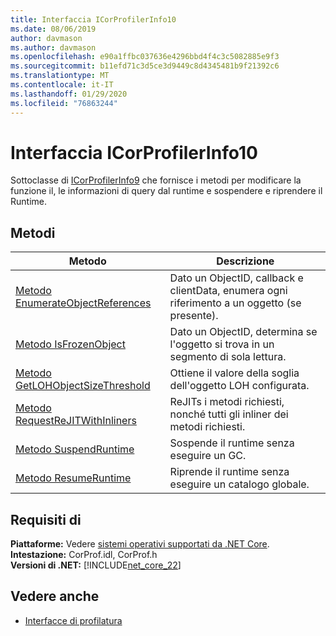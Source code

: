 ```yaml
---
title: Interfaccia ICorProfilerInfo10
ms.date: 08/06/2019
author: davmason
ms.author: davmason
ms.openlocfilehash: e90a1ffbc037636e4296bbd4f4c3c5082885e9f3
ms.sourcegitcommit: b11efd71c3d5ce3d9449c8d4345481b9f21392c6
ms.translationtype: MT
ms.contentlocale: it-IT
ms.lasthandoff: 01/29/2020
ms.locfileid: "76863244"
---
```

# <a name="icorprofilerinfo10-interface"></a>Interfaccia ICorProfilerInfo10

Sottoclasse di [ICorProfilerInfo9](icorprofilerinfo9-interface.md) che fornisce i metodi per modificare la funzione il, le informazioni di query dal runtime e sospendere e riprendere il Runtime.

## <a name="methods"></a>Metodi  

| Metodo|Descrizione|  
| ------------|-----------------|  
|[Metodo EnumerateObjectReferences](icorprofilerinfo10-enumerateobjectreferences-method.md)|Dato un ObjectID, callback e clientData, enumera ogni riferimento a un oggetto (se presente). |
|[Metodo IsFrozenObject](icorprofilerinfo10-isfrozenobject-method.md)|Dato un ObjectID, determina se l'oggetto si trova in un segmento di sola lettura. |
|[Metodo GetLOHObjectSizeThreshold](icorprofilerinfo10-getlohobjectsizethreshold-method.md)|Ottiene il valore della soglia dell'oggetto LOH configurata. |
|[Metodo RequestReJITWithInliners](icorprofilerinfo10-requestrejitwithinliners-method.md)| ReJITs i metodi richiesti, nonché tutti gli inliner dei metodi richiesti.  |
|[Metodo SuspendRuntime](icorprofilerinfo10-suspendruntime-method.md)| Sospende il runtime senza eseguire un GC. |
|[Metodo ResumeRuntime](icorprofilerinfo10-resumeruntime-method.md)| Riprende il runtime senza eseguire un catalogo globale. |

## <a name="requirements"></a>Requisiti di  
**Piattaforme:** Vedere [sistemi operativi supportati da .NET Core](../../../core/install/dependencies.md?tabs=netcore30&pivots=os-windows).  
**Intestazione:** CorProf.idl, CorProf.h  
**Versioni di .NET:** [!INCLUDE[net_core_22](../../../../includes/net-core-30-md.md)] 

## <a name="see-also"></a>Vedere anche

- [Interfacce di profilatura](profiling-interfaces.md)
